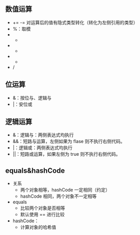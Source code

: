 ## 数值运算
- += -= 对运算后的值有隐式类型转化（转化为左侧引用的类型）
- %：取模
- +
- -
- *
- /

## 位运算
- &：按位与、逻辑与
- |：安位或
  
## 逻辑运算
- &：逻辑与：两侧表达式均执行
- &&：短路与运算，左侧如果为 flase 则不执行右侧代码。
- |：逻辑或：两侧表达式均执行
- ||：短路或运算，如果左侧为 true 则不执行右侧代码。

## equals&hashCode
- 关系
  - 两个对象相等，hashCode 一定相同（约定）
  - hashCode 相同，两个对象不一定相等
- equals
  - 比较两个对象是否相等
  - 默认使用 == 进行比较
- hashCode：
  - 计算对象的哈希值